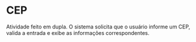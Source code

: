 # CEP
Atividade feito em dupla.
O sistema solicita que o usuário informe um CEP, valida a entrada e exibe as informações correspondentes.

